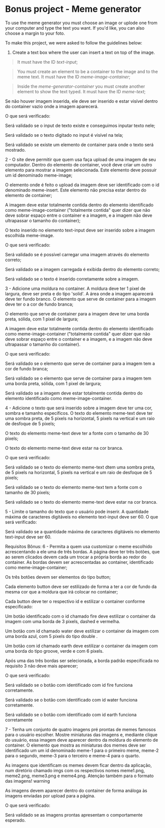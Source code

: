 # Bonus project - Meme generator

To use the meme generator you must choose an image or uplode one from your computer and type the text you want. If you'd like, you can also choose a margin to your foto.

To make this project, we were asked to follow the guidelines below:

1. Create a text box where the user can insert a text on top of the image.

> It must have the ID _text-input_;

> You must create an element to be a container to the image and to the meme text. It must have the ID _meme-image-container_;

> Inside the _meme-generator-container_ you must create another element to show the text typed. It must have the ID _meme-text_;

Se não houver imagem inserida, ele deve ser inserido e estar visível dentro do container vazio onde a imagem aparecerá.

O que será verificado:

Será validado se o input de texto existe e conseguimos inputar texto nele;

Será validado se o texto digitado no input é visível na tela;

Será validado se existe um elemento de container para onde o texto será mostrado.

2 - O site deve permitir que quem usa faça upload de uma imagem de seu computador.
Dentro do elemento de container, você deve criar um outro elemento para mostrar a imagem selecionada. Este elemento deve possuir um id denominado meme-image;

O elemento onde é feito o upload da imagem deve ser identificado com o id denominado meme-insert. Este elemento não precisa estar dentro do elemento de container;

A imagem deve estar totalmente contida dentro do elemento identificado como meme-image-container ("totalmente contida" quer dizer que não deve sobrar espaço entre o container e a imagem, e a imagem não deve ultrapassar o tamanho do container);

O texto inserido no elemento text-input deve ser inserido sobre a imagem escolhida meme-image.

O que será verificado:

Será validado se é possível carregar uma imagem através do elemento correto;

Será validado se a imagem carregada é exibida dentro do elemento correto;

Será validado se o texto é inserido corretamente sobre a imagem.

3 - Adicione uma moldura no container. A moldura deve ter 1 pixel de largura, deve ser preta e do tipo 'solid'. A área onde a imagem aparecerá deve ter fundo branco.
O elemento que serve de container para a imagem deve ter o a cor de fundo branca;

O elemento que serve de container para a imagem deve ter uma borda preta, sólida, com 1 pixel de largura;

A imagem deve estar totalmente contida dentro do elemento identificado como meme-image-container ("totalmente contida" quer dizer que não deve sobrar espaço entre o container e a imagem, e a imagem não deve ultrapassar o tamanho do container).

O que será verificado:

Será validado se o elemento que serve de container para a imagem tem a cor de fundo branca;

Será validado se o elemento que serve de container para a imagem tem uma borda preta, sólida, com 1 pixel de largura;

Será validado se a imagem deve estar totalmente contida dentro do elemento identificado como meme-image-container.

4 - Adicione o texto que será inserido sobre a imagem deve ter uma cor, sombra e tamanho específicos.
O texto do elemento meme-text deve ter uma sombra preta, de 5 pixels na horizontal, 5 pixels na vertical e um raio de desfoque de 5 pixels;

O texto do elemento meme-text deve ter a fonte com o tamanho de 30 pixels;

O texto do elemento meme-text deve estar na cor branca.

O que será verificado:

Será validado se o texto do elemento meme-text dtem uma sombra preta, de 5 pixels na horizontal, 5 pixels na vertical e um raio de desfoque de 5 pixels;

Será validado se o texto do elemento meme-text tem a fonte com o tamanho de 30 pixels;

Será validado se o texto do elemento meme-text deve estar na cor branca.

5 - Limite o tamanho do texto que o usuário pode inserir.
A quantidade máxima de caracteres digitáveis no elemento text-input deve ser 60.
O que será verificado:

Será validado se a quantidade máxima de caracteres digitáveis no elemento text-input deve ser 60.

Requisitos Bônus:
6 - Permita a quem usa customizar o meme escolhido acrescentando a ele uma de três bordas. A página deve ter três botões, que ao serem clicados devem cada um trocar a própria borda ao redor do container.
As bordas devem ser acrescentadas ao container, identificado como meme-image-container;

Os três botões devem ser elementos do tipo button;

Cada elemento button deve ser estilizado de forma a ter a cor de fundo da mesma cor que a moldura que irá colocar no container;

Cada button deve ter o respectivo id e estilizar o container conforme especificado:

Um botão identificado com o id chamado fire deve estilizar o container da imagem com uma borda de 3 pixels, dashed e vermelha.

Um botão com id chamado water deve estilizar o container da imagem com uma borda azul, com 5 pixels do tipo double .

Um botão com id chamado earth deve estilizar o container da imagem com uma borda do tipo groove, verde e com 6 pixels.

Após uma das três bordas ser selecionada, a borda padrão especificada no requisito 3 não deve mais aparecer;

O que será verificado:

Será validado se o botão com identificado com id fire funciona corretamente.

Será validado se o botão com identificado com id water funciona corretamente.

Será validado se o botão com identificado com id earth funciona corretamente

7 - Tenha um conjunto de quatro imagens pré prontas de memes famosos para o usuário escolher. Mostre miniaturas das imagens e, mediante clique do usuário, essa imagem deve aparecer dentro da moldura do elemento de container.
O elemento que mostra as miniaturas dos memes deve ser identificado um um id denominado meme-1 para o primeiro meme, meme-2 para o segundo, meme-3 para o terceiro e meme-4 para o quarto.

As imagens que identificam os memes devem ficar dentro da aplicação, num diretório chamado imgs com os respectivos nomes meme1.png, meme2.png, meme3.png e meme4.png. Atenção também para o formato das imagens! warning

As imagens devem aparecer dentro do container de forma análoga às imagens enviadas por upload para a página.

O que será verificado:

Será validado se as imagens prontas apresentam o comportamente esperado.
